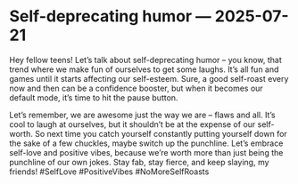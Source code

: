 # Self-deprecating humor — 2025-07-21

Hey fellow teens! Let’s talk about self-deprecating humor – you know, that trend where we make fun of ourselves to get some laughs. It’s all fun and games until it starts affecting our self-esteem. Sure, a good self-roast every now and then can be a confidence booster, but when it becomes our default mode, it’s time to hit the pause button.

Let’s remember, we are awesome just the way we are – flaws and all. It’s cool to laugh at ourselves, but it shouldn’t be at the expense of our self-worth. So next time you catch yourself constantly putting yourself down for the sake of a few chuckles, maybe switch up the punchline. Let’s embrace self-love and positive vibes, because we’re worth more than just being the punchline of our own jokes. Stay fab, stay fierce, and keep slaying, my friends! #SelfLove #PositiveVibes #NoMoreSelfRoasts